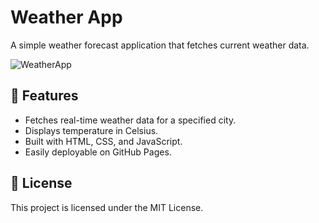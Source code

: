 # Weather App

A simple weather forecast application that fetches current weather data.

![WeatherApp](https://github.com/user-attachments/assets/4f4299a1-52cc-40d0-ace0-b21c08f82e46)

## 🚀 Features
- Fetches real-time weather data for a specified city.
- Displays temperature in Celsius.
- Built with HTML, CSS, and JavaScript.
- Easily deployable on GitHub Pages.

## 📄 License
This project is licensed under the MIT License.
